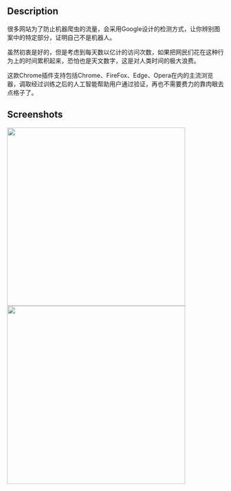 ## Description

很多网站为了防止机器爬虫的流量，会采用Google设计的检测方式，让你辨别图案中的特定部分，证明自己不是机器人。

虽然初衷是好的，但是考虑到每天数以亿计的访问次数，如果把网民们花在这种行为上的时间累积起来，恐怕也是天文数字，这是对人类时间的极大浪费。

这款Chrome插件支持包括Chrome、FireFox、Edge、Opera在内的主流浏览器，调取经过训练之后的人工智能帮助用户通过验证，再也不需要费力的靠肉眼去点格子了。

## Screenshots

<p>
  <img width="414" src="https://i.imgur.com/hTqeN4z.png">
  <img width="414" src="https://i.imgur.com/o0qqDd5.png">
</p>
